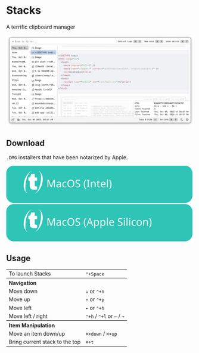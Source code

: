 # Stacks

A terrific clipboard manager

![screenshot](./docs/screenshots/screenshot.png)

## Download

`.DMG` installers that have been notarized by Apple.

[![MacOS (Intel)](docs/assets/MacOS-Intel.svg)](https://github.com/cablehead/stacks/releases/download/v0.13.1/Stacks_0.13.1_x86_64.dmg)
[![MacOS (Apple Silicon)](docs/assets/MacOS-Apple.Silicon.svg)](https://github.com/cablehead/stacks/releases/download/v0.13.1/Stacks_0.13.1_aarch64.dmg)

## Usage

<table>
  <tr>
    <td>To launch Stacks</td>
    <td><code>&#8963;+Space</code></td>
  </tr>
  <tr>
    <th colspan="2" align="left">Navigation</th>
  </tr>
  <tr>
    <td>Move down</td>
    <td>
    <code>&#8595;</code>
    or
    <code>&#8963;+n</code>
    </td>
  </tr>
  <tr>
    <td>Move up</td>
    <td>
    <code>&#8593;</code>
    or
    <code>&#8963;+p</code>
    </td>
  </tr>

  <tr>
    <td>Move left</td>
    <td>
        <code>&#8592;</code>
        or
        <code>&#8963;+h</code>
        </td>
  </tr>

  <tr>
    <td>Move left / right</td>
    <td><code>&#8963;+h</code> / <code>&#8963;+l</code> or <code>&#8592;</code> / <code>&#8594;</code></td>
  </tr>

  <tr>
    <th colspan="2" align="left">Item Manipulation</th>
  </tr>
  <tr>
    <td>Move an item down/up</td>
    <td><code>&#8984;+down</code> / <code>&#8984;+up</code></td>
  </tr>
  <tr>
    <td>Bring current stack to the top</td>
    <td><code>&#8984;+t</code></td>
  </tr>
</table>
